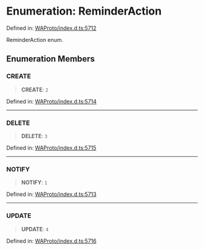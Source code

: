 # Enumeration: ReminderAction

Defined in: [WAProto/index.d.ts:5712](https://github.com/Fokusdotid/Baileys/blob/db1d3e5f41e9eede5877460f9adbb0224021575c/WAProto/index.d.ts#L5712)

ReminderAction enum.

## Enumeration Members

### CREATE

> **CREATE**: `2`

Defined in: [WAProto/index.d.ts:5714](https://github.com/Fokusdotid/Baileys/blob/db1d3e5f41e9eede5877460f9adbb0224021575c/WAProto/index.d.ts#L5714)

***

### DELETE

> **DELETE**: `3`

Defined in: [WAProto/index.d.ts:5715](https://github.com/Fokusdotid/Baileys/blob/db1d3e5f41e9eede5877460f9adbb0224021575c/WAProto/index.d.ts#L5715)

***

### NOTIFY

> **NOTIFY**: `1`

Defined in: [WAProto/index.d.ts:5713](https://github.com/Fokusdotid/Baileys/blob/db1d3e5f41e9eede5877460f9adbb0224021575c/WAProto/index.d.ts#L5713)

***

### UPDATE

> **UPDATE**: `4`

Defined in: [WAProto/index.d.ts:5716](https://github.com/Fokusdotid/Baileys/blob/db1d3e5f41e9eede5877460f9adbb0224021575c/WAProto/index.d.ts#L5716)
